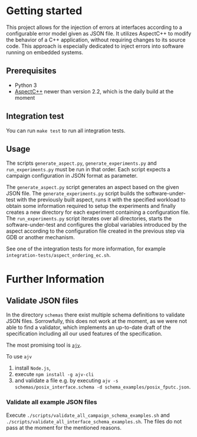 # Getting started
This project allows for the injection of errors at interfaces according to a configurable error model given as JSON file. It utilizes AspectC++ to modify the behavior of a C++ application, without requiring changes to its source code. This approach is especially dedicated to inject errors into software running on embedded systems.

## Prerequisites
* Python 3
* [AspectC++](http://aspectc.org/) newer than version 2.2, which is the daily build at the moment

## Integration test
You can run `make test` to run all integration tests.

## Usage
The scripts `generate_aspect.py`, `generate_experiments.py` and `run_experiments.py` must be run in that order. Each script expects a campaign configuration in JSON format as parameter.

The `generate_aspect.py` script generates an aspect based on the given JSON file. The `generate_experiments.py` script builds the software-under-test with the previously built aspect, runs it with the specified workload to obtain some information required to setup the experiments and finally creates a new directory for each experiment containing a configuration file. The `run_experiments.py` script iterates over all directories, starts the software-under-test and configures the global variables introduced by the aspect according to the configuration file created in the previous step via GDB or another mechanism.

See one of the integration tests for more information, for example `integration-tests/aspect_ordering_ec.sh`.

# Further Information
## Validate JSON files
In the directory `schemas` there exist multiple schema definitions to validate JSON files. Sorrowfully, this does not work at the moment, as we were not able to find a validator, which implements an up-to-date draft of the specification including all our used features of the specification.

The most promising tool is [`ajv`](https://github.com/jessedc/ajv-cli).

To use `ajv`
1. install `Node.js`,
2. execute `npm install -g ajv-cli`
3. and validate a file e.g. by executing `ajv -s schemas/posix_interface.schema -d schema_examples/posix_fputc.json`.

### Validate all example JSON files
Execute `./scripts/validate_all_campaign_schema_examples.sh` and `./scripts/validate_all_interface_schema_examples.sh`. The files do not pass at the moment for the mentioned reasons.
